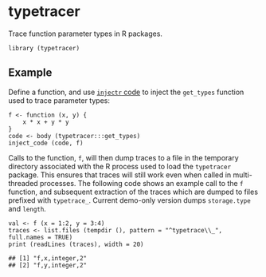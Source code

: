 # typetracer

Trace function parameter types in R packages.

    library (typetracer)

## Example

Define a function, and use [`injectr` code](https://github.com/PRL-PRG)
to inject the `get_types` function used to trace parameter types:

    f <- function (x, y) {
        x * x + y * y
    }
    code <- body (typetracer:::get_types)
    inject_code (code, f)

Calls to the function, `f`, will then dump traces to a file in the
temporary directory associated with the R process used to load the
`typetracer` package. This ensures that traces will still work even when
called in multi-threaded processes. The following code shows an example
call to the `f` function, and subsequent extraction of the traces which
are dumped to files prefixed with `typetrace_`. Current demo-only
version dumps `storage.type` and `length`.

    val <- f (x = 1:2, y = 3:4)
    traces <- list.files (tempdir (), pattern = "^typetrace\\_", full.names = TRUE)
    print (readLines (traces), width = 20)

    ## [1] "f,x,integer,2"
    ## [2] "f,y,integer,2"
